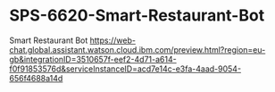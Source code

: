 # SPS-6620-Smart-Restaurant-Bot
Smart Restaurant Bot
https://web-chat.global.assistant.watson.cloud.ibm.com/preview.html?region=eu-gb&integrationID=3510657f-eef2-4d71-a614-f0f91853576d&serviceInstanceID=acd7e14c-e3fa-4aad-9054-656f4688a14d


